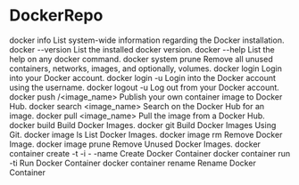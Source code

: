 # DockerRepo
docker info								List system-wide information regarding the Docker installation.
docker --version							List the installed docker version.
docker --help								List the help on any docker command.
docker system prune							Remove all unused containers, networks, images, and optionally, volumes.
docker login								Login into your Docker account.
docker login -u <username>						Login into the Docker account using the username.
docker logout -u <username>						Log out from your Docker account.
docker push <username>/<image_name>					Publish your own container image to Docker Hub.
docker search <image_name>						Search on the Docker Hub for an image.
docker pull <image_name>						Pull the image from a Docker Hub.
docker build	Build Docker Images.
docker git <repo-web-url>						Build Docker Images Using Git.
docker image ls	List Docker Images.
docker image rm <image-name>						Remove Docker Image.
docker image prune							Remove Unused Docker Images.
docker container create -t -i - -name <container-name> <image-name>	Create Docker Container
docker container run -ti <image-name>					Run Docker Container
docker container rename <current-container-name> <new-container-name>	Rename Docker Container
